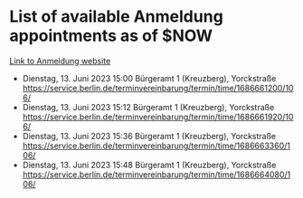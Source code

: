 # List of available Anmeldung appointments as of $NOW
[Link to Anmeldung website](https://service.berlin.de/terminvereinbarung/termin/tag.php?termin=1&anliegen[]=120686&dienstleisterlist=122210,122217,327316,122219,327312,122227,327314,122231,327346,122243,327348,122254,122252,329742,122260,329745,122262,329748,122271,327278,122273,327274,122277,327276,330436,122280,327294,122282,327290,122284,327292,122291,327270,122285,327266,122286,327264,122296,327268,150230,329760,122297,327286,122294,327284,122312,329763,122314,329775,122304,327330,122311,327334,122309,327332,317869,122281,327352,122279,329772,122283,122276,327324,122274,327326,122267,329766,122246,327318,122251,327320,122257,327322,122208,327298,122226,327300&herkunft=http%3A%2F%2Fservice.berlin.de%2Fdienstleistung%2F120686%2F)
- Dienstag, 13. Juni 2023 15:00 Bürgeramt 1 (Kreuzberg), Yorckstraße https://service.berlin.de/terminvereinbarung/termin/time/1686661200/106/
- Dienstag, 13. Juni 2023 15:12 Bürgeramt 1 (Kreuzberg), Yorckstraße https://service.berlin.de/terminvereinbarung/termin/time/1686661920/106/
- Dienstag, 13. Juni 2023 15:36 Bürgeramt 1 (Kreuzberg), Yorckstraße https://service.berlin.de/terminvereinbarung/termin/time/1686663360/106/
- Dienstag, 13. Juni 2023 15:48 Bürgeramt 1 (Kreuzberg), Yorckstraße https://service.berlin.de/terminvereinbarung/termin/time/1686664080/106/
